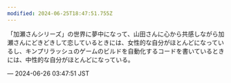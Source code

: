```yaml
---
modified: 2024-06-25T18:47:51.755Z
---
```


<p>「加瀬さんシリーズ」の世界に夢中になって、山田さんに心から共感しながら加瀬さんにどきどきして恋しているときには、女性的な自分がほとんどになっているし、キンプリラッシュのゲームのビルドを自動化するコードを書いているときには、中性的な自分がほとんどになっている。</p>

&mdash; 2024-06-26 03:47:51 JST

<!-- Original URL: https://mastodon.social/@sakuramochi0/112678749585831330-->
